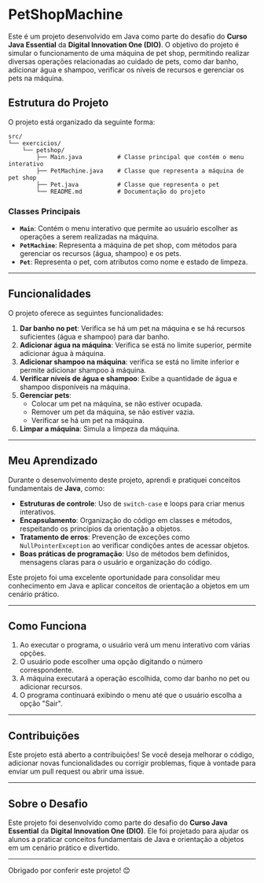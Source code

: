 # PetShopMachine

Este é um projeto desenvolvido em Java como parte do desafio do **Curso Java Essential** da **Digital Innovation One (DIO)**. O objetivo do projeto é simular o funcionamento de uma máquina de pet shop, permitindo realizar diversas operações relacionadas ao cuidado de pets, como dar banho, adicionar água e shampoo, verificar os níveis de recursos e gerenciar os pets na máquina.

## Estrutura do Projeto

O projeto está organizado da seguinte forma:

```
src/
└── exercicios/
    └── petshop/
        ├── Main.java          # Classe principal que contém o menu interativo
        ├── PetMachine.java    # Classe que representa a máquina de pet shop
        ├── Pet.java           # Classe que representa o pet
        └── README.md          # Documentação do projeto
```

### Classes Principais

- **`Main`**: Contém o menu interativo que permite ao usuário escolher as operações a serem realizadas na máquina.
- **`PetMachine`**: Representa a máquina de pet shop, com métodos para gerenciar os recursos (água, shampoo) e os pets.
- **`Pet`**: Representa o pet, com atributos como nome e estado de limpeza.

---

## Funcionalidades

O projeto oferece as seguintes funcionalidades:

1. **Dar banho no pet**: Verifica se há um pet na máquina e se há recursos suficientes (água e shampoo) para dar banho.
2. **Adicionar água na máquina**: Verifica se está no limite superior, permite adicionar água à máquina.
3. **Adicionar shampoo na máquina**: verifica se está no limite inferior e permite adicionar shampoo à máquina.
4. **Verificar níveis de água e shampoo**: Exibe a quantidade de água e shampoo disponíveis na máquina.
5. **Gerenciar pets**:
   - Colocar um pet na máquina, se não estiver ocupada.
   - Remover um pet da máquina, se não estiver vazia.
   - Verificar se há um pet na máquina.
6. **Limpar a máquina**: Simula a limpeza da máquina.

---

## Meu Aprendizado

Durante o desenvolvimento deste projeto, aprendi e pratiquei conceitos fundamentais de **Java**, como:

- **Estruturas de controle**: Uso de `switch-case` e loops para criar menus interativos.
- **Encapsulamento**: Organização do código em classes e métodos, respeitando os princípios da orientação a objetos.
- **Tratamento de erros**: Prevenção de exceções como `NullPointerException` ao verificar condições antes de acessar objetos.
- **Boas práticas de programação**: Uso de métodos bem definidos, mensagens claras para o usuário e organização do código.

Este projeto foi uma excelente oportunidade para consolidar meu conhecimento em Java e aplicar conceitos de orientação a objetos em um cenário prático.

---

## Como Funciona

1. Ao executar o programa, o usuário verá um menu interativo com várias opções.
2. O usuário pode escolher uma opção digitando o número correspondente.
3. A máquina executará a operação escolhida, como dar banho no pet ou adicionar recursos.
4. O programa continuará exibindo o menu até que o usuário escolha a opção "Sair".

---

## Contribuições

Este projeto está aberto a contribuições! Se você deseja melhorar o código, adicionar novas funcionalidades ou corrigir problemas, fique à vontade para enviar um pull request ou abrir uma issue.

---

## Sobre o Desafio

Este projeto foi desenvolvido como parte do desafio do **Curso Java Essential** da **Digital Innovation One (DIO)**. Ele foi projetado para ajudar os alunos a praticar conceitos fundamentais de Java e orientação a objetos em um cenário prático e divertido.

---

Obrigado por conferir este projeto! 😊
